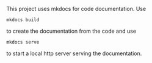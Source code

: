This project uses mkdocs for code documentation. Use
```
mkdocs build
```
to create the documentation from the code and use
```
mkdocs serve
```
to start a local http server serving the documentation.